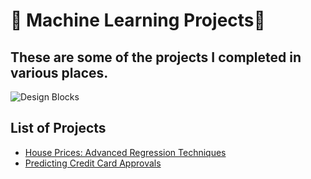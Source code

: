 # 🤖 Machine Learning Projects🤖

## These are some of the projects I completed in various places.

![Design Blocks](https://www.valuecoders.com/blog/wp-content/uploads/2019/01/machinefeat.jpg)

## List of Projects

  - [House Prices: Advanced Regression Techniques](https://github.com/WepsDrawn/Machine-Learning-Projects/tree/master/House%20Prices:%20Advanced%20Regression%20Techniques)
  - [Predicting Credit Card Approvals](https://github.com/WepsDrawn/Machine-Learning-Projects/tree/master/Predicting%20Credit%20Card%20Approvals)
 
